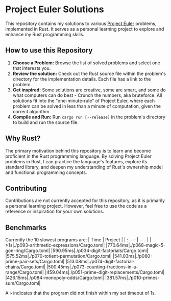 # Project Euler Solutions
This repository contains my solutions to various [Project Euler](projecteuler.net) problems, implemented in Rust. It serves as a personal learning project to explore and enhance my Rust programming skills.
## How to use this Repository
1. **Choose a Problem:** Browse the list of solved problems and select one that interests you.
2. **Review the solution:** Check out the Rust source file within the problem's directory for the implementation details. Each file has a link to the problem.
3. **Get inspired:** Some solutions are creative, some are smart, and some do what computers can do best - Crunch the numbers, aka bruteforce. All solutions fit into the "one-minute-rule" of Project Euler, where each problem can be solved in less than a minute of computation, given the correct algorithm.
4. **Compile and Run:** Run `cargo run [--release]` in the problem's directory to build and run the source file.
## Why Rust?
The primary motivation behind this repository is to learn and become proficient in the Rust programming language. By solving Project Euler problems in Rust, I can practice the language's features, explore its standard library, and deepen my understanding of Rust's ownership model and functional programming concepts.
## Contributing
Contributions are not currently accepted for this repository, as it is primarily a personal learning project. However, feel free to use the code as a reference or inspiration for your own solutions.
## Benchmarks
Currently the 10 slowest programs are:
| Time | Project |
| :---: | --- |
|     >1s|./p093-arithmetic-expressions/Cargo.toml|
|770.64ms|./p068-magic-5-gon-ring/Cargo.toml|
|590.95ms|./p034-digit-factorials/Cargo.toml|
|575.52ms|./p070-totient-permutation/Cargo.toml|
|541.03ms|./p060-prime-pair-sets/Cargo.toml|
|513.08ms|./p074-digit-factorial-chains/Cargo.toml|
|500.45ms|./p073-counting-fractions-in-a-range/Cargo.toml|
|459.04ms|./p051-prime-digit-replacements/Cargo.toml|
|426.15ms|./p084-monopoly-odds/Cargo.toml|
|381.57ms|./p010-primes-sum/Cargo.toml|

A `>` indicates that the program did not finish within my set timeout of 1s.
